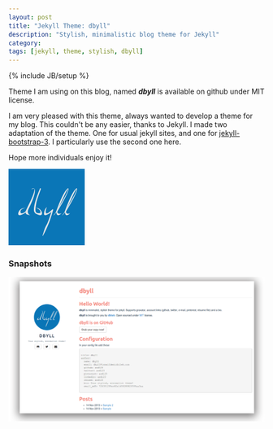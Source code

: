 ```yaml
---
layout: post
title: "Jekyll Theme: dbyll"
description: "Stylish, minimalistic blog theme for Jekyll"
category: 
tags: [jekyll, theme, stylish, dbyll]
---
```

{% include JB/setup %}

Theme I am using on this blog, named ***dbyll*** is available on github under MIT license.

I am very pleased with this theme, always wanted to develop a theme for my blog. This couldn't be any easier, thanks to Jekyll. I made two adaptation of the theme. One for usual jekyll sites, and one for [jekyll-bootstrap-3](http://dbtek.github.io/jekyll-bootstrap-3). I particularly use the second one here.

Hope more individuals enjoy it!

![dbyll-logo](/assets/media/2013/11/dbyll.png)

### Snapshots

![dbyll-screenshot](/assets/media/2013/11/dbyll-ss.png)